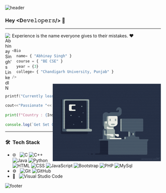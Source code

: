 
![header](https://capsule-render.vercel.app/api?type=wave&color=gradient&height=300&section=header&text=Abhinay%20Singh&fontSize=90)
### Hey <D𝚎𝚟𝚎𝚕𝚘𝚙𝚎𝚛𝚜/> 👋
------------------
 
<a href="https://www.linkedin.com/in/abhinay-singh-439279203/">
  <img align="left" alt="Abhinay Singh's LinkedIN" width="22px" src="https://raw.githubusercontent.com/peterthehan/peterthehan/master/assets/linkedin.svg" />
</a> Experience is the name everyone gives to their mistakes. ❤️ <br><br>


```js
<Bio 
  name= { "Abhinay Singh" }
  course = { "BE CSE" }
  year = {3}
  college= { "Chandigarh University, Punjab" } 
/>
```

<img align="right" alt="Coding" src="https://github.com/rockingrohit9639/rockingrohit9639/blob/main/coding.gif" width="350" height="250" /><br>

```c
printf("Currently learning %s", "Android");
```
```c++
cout<<"Passionate "<< "Competitive Coding" <<endl;
```
```python
print(f"Country : {India}")
```
```js
console.log(`Get Set Code !!!`);
```
------------------


### 🛠 &nbsp;Tech Stack

- 🌐 &nbsp;
  ![C](https://img.shields.io/badge/-C%20Language-333333?style=flat&logo=c)
  ![C++](https://img.shields.io/badge/-C++%20-333333?style=flat&logo=c++)
  ![Java](https://img.shields.io/badge/-Java%20-333333?style=flat&logo=java)
  ![Python](https://img.shields.io/badge/-Python%20-333333?style=flat&logo=python)
  ![HTML](https://img.shields.io/badge/-HTML-333333?style=flat&logo=HTML5)
  ![CSS](https://img.shields.io/badge/-CSS-333333?style=flat&logo=CSS3&logoColor=1572B6)
  ![JavaScript](https://img.shields.io/badge/-JavaScript-333333?style=flat&logo=javascript)
  ![Bootstrap](https://img.shields.io/badge/-Bootstrap-333333?style=flat&logo=bootstrap&logoColor=563D7C)
  ![PHP](https://img.shields.io/badge/-php%20-333333?style=flat&logo=php)
  ![MySql](https://img.shields.io/badge/-Mysql%20-333333?style=flat&logo=mysql)
- ⚙️ &nbsp;
  ![Git](https://img.shields.io/badge/-Git-333333?style=flat&logo=git)
  ![GitHub](https://img.shields.io/badge/-GitHub-333333?style=flat&logo=github)
- 🔧 &nbsp;
  ![Visual Studio Code](https://img.shields.io/badge/-Visual%20Studio%20Code-333333?style=flat&logo=visual-studio-code&logoColor=007ACC)

![footer](https://capsule-render.vercel.app/api?type=wave&color=gradient&height=250&section=footer&fontSize=90)
